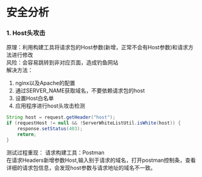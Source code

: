 # 安全分析

### 1. Host头攻击
原理：利用构建工具将请求包的Host参数(新增，正常不会有Host参数)和请求方法进行修改  
风险：会容易跳转到非对应页面，造成钓鱼网站  
解决方法：
1. nginx以及Apache的配置
2. 通过SERVER_NAME获取域名，不要依赖请求包的host
3. 设置Host白名单
4. 应用程序进行host头攻击检测
```java
String host = request.getHeader("host");
if (requestHost != null && !ServerWhiteListUtil.isWhite(host)) {
	response.setStatus(403);
	return;
}
```
测试过程重现：
请求构建工具：Postman  
在请求Headers新增参数Host,输入别于请求的域名，打开postman控制条，查看详细的请求包信息，会发现host参数与请求地址的域名不一致。
